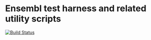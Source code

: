 # Ensembl test harness and related utility scripts

[![Build Status](https://travis-ci.org/Ensembl/ensembl-test.svg?branch=release/114)][travis]

[travis]: https://travis-ci.org/Ensembl/ensembl-test
